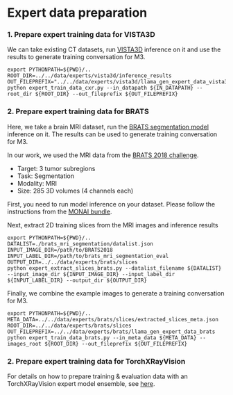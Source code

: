 # Expert data preparation

### 1. Prepare expert training data for VISTA3D 
We can take existing CT datasets, run [VISTA3D](https://github.com/Project-MONAI/model-zoo/tree/dev/models/vista3d) inference on it and use the results to generate training conversation for M3.

```commandline
export PYTHONPATH=${PWD}/..
ROOT_DIR=../../data/experts/vista3d/inference_results
OUT_FILEPREFIX="../../data/experts/vista3d/llama_gen_expert_data_vista3d_what"
python expert_train_data_cxr.py --in_datapath ${IN_DATAPATH} --root_dir ${ROOT_DIR} --out_fileprefix ${OUT_FILEPREFIX}
```

### 2. Prepare expert training data for BRATS 
Here, we take a brain MRI dataset, run the [BRATS segmentation model](https://github.com/Project-MONAI/model-zoo/tree/dev/models/brats_mri_segmentation) inference on it.
The results can be used to generate training conversation for M3.

In our work, we used the MRI data from the [BRATS 2018 challenge](https://www.med.upenn.edu/sbia/brats2018.html).
- Target: 3 tumor subregions
- Task: Segmentation
- Modality: MRI
- Size: 285 3D volumes (4 channels each)

First, you need to run model inference on your dataset. Please follow the instructions from the [MONAI bundle](https://github.com/Project-MONAI/model-zoo/tree/dev/models/brats_mri_segmentation#execute-inference).

Next, extract 2D training slices from the MRI images and inference results
```commandline
export PYTHONPATH=${PWD}/..
DATALIST=./brats_mri_segmentation/datalist.json
INPUT_IMAGE_DIR=/path/to/BRATS2018
INPUT_LABEL_DIR=/path/to/brats_mri_segmentation_eval
OUTPUT_DIR=../../data/experts/brats/slices
python expert_extract_slices_brats.py --datalist_filename ${DATALIST} --input_image_dir ${INPUT_IMAGE_DIR} --input_label_dir ${INPUT_LABEL_DIR} --output_dir ${OUTPUT_DIR}
```

Finally, we combine the example images to generate a training conversation for M3.
```commandline
export PYTHONPATH=${PWD}/..
META_DATA=../../data/experts/brats/slices/extracted_slices_meta.json
ROOT_DIR=../../data/experts/brats/slices
OUT_FILEPREFIX=../../data/experts/brats/llama_gen_expert_data_brats
python expert_train_data_brats.py --in_meta_data ${META_DATA} --images_root ${ROOT_DIR} --out_fileprefix ${OUT_FILEPREFIX}
```

### 2. Prepare expert training data for TorchXRayVision
For details on how to prepare training & evaluation data with an TorchXRayVision expert model ensemble, see [here](./torchxrayvision/README.md).
